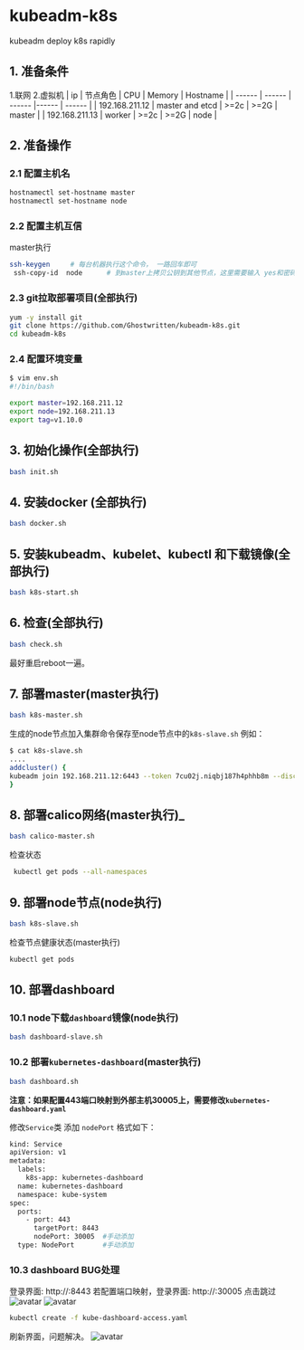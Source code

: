 # kubeadm-k8s
kubeadm deploy k8s  rapidly

## 1. 准备条件
1.联网
2.虚拟机
| ip | 节点角色 | CPU | Memory | Hostname |
| ------ | ------ | ------ |------ | ------ |
| 192.168.211.12 | master and etcd | >=2c | >=2G | master |
| 192.168.211.13 | worker | >=2c | >=2G | node |


## 2. 准备操作
### 2.1 配置主机名
```bash
hostnamectl set-hostname master 
hostnamectl set-hostname node
```

### 2.2 配置主机互信

master执行
```bash
ssh-keygen     # 每台机器执行这个命令， 一路回车即可 
 ssh-copy-id  node      # 到master上拷贝公钥到其他节点，这里需要输入 yes和密码
```

### 2.3 git拉取部署项目(全部执行)
```bash
yum -y install git
git clone https://github.com/Ghostwritten/kubeadm-k8s.git
cd kubeadm-k8s
```

### 2.4 配置环境变量
```bash
$ vim env.sh
#!/bin/bash

export master=192.168.211.12
export node=192.168.211.13
export tag=v1.10.0
```

## 3. 初始化操作(全部执行)
```bash
bash init.sh
```


## 4. 安装docker (全部执行)
```bash
bash docker.sh
```

## 5. 安装kubeadm、kubelet、kubectl 和下载镜像(全部执行)
```bash
bash k8s-start.sh
```
## 6. 检查(全部执行)
```bash
bash check.sh
```
最好重启reboot一遍。

## 7. 部署master(master执行)
```bash
bash k8s-master.sh
```
生成的node节点加入集群命令保存至node节点中的`k8s-slave.sh`
例如：
```bash
$ cat k8s-slave.sh
....
addcluster() {
kubeadm join 192.168.211.12:6443 --token 7cu02j.niqbj187h4phhb8m --discovery-token-ca-cert-hash sha256:4fea6dcf0518246b4267b3cb31866ce9023f83ff11a052a834f38b73f885f5cf
}
```
## 8. 部署calico网络(master执行)_
```bash
bash calico-master.sh
```
检查状态
```bash
 kubectl get pods --all-namespaces
```

## 9. 部署node节点(node执行)
```bash
bash k8s-slave.sh
```
检查节点健康状态(master执行)
```bash
kubectl get pods
```

## 10. 部署dashboard

### 10.1 node下载`dashboard`镜像(node执行)
```bash
bash dashboard-slave.sh
```

### 10.2 部署`kubernetes-dashboard`(master执行)
```bash
bash dashboard.sh
```
**注意：如果配置443端口映射到外部主机30005上，需要修改`kubernetes-dashboard.yaml`**

修改`Service`类 添加 `nodePort`
格式如下：
```bash
kind: Service
apiVersion: v1
metadata:
  labels:
    k8s-app: kubernetes-dashboard
  name: kubernetes-dashboard
  namespace: kube-system
spec:
  ports:
    - port: 443
      targetPort: 8443 
      nodePort: 30005  #手动添加
  type: NodePort       #手动添加
```
### 10.3 dashboard BUG处理
登录界面: http://<dashboard-ip>:8443
若配置端口映射，登录界面: http://<dashboard-ip>:30005
点击跳过
![avatar](https://img-blog.csdnimg.cn/20200419233923963.png?x-oss-process=image/watermark,type_ZmFuZ3poZW5naGVpdGk,shadow_10,text_aHR0cHM6Ly9ibG9nLmNzZG4ubmV0L3hpeGloYWhhbGVsZWhlaGU=,size_16,color_FFFFFF,t_70)
![avatar](https://img-blog.csdnimg.cn/20200419233941483.png?x-oss-process=image/watermark,type_ZmFuZ3poZW5naGVpdGk,shadow_10,text_aHR0cHM6Ly9ibG9nLmNzZG4ubmV0L3hpeGloYWhhbGVsZWhlaGU=,size_16,color_FFFFFF,t_70)

```bash
kubectl create -f kube-dashboard-access.yaml
```
刷新界面，问题解决。
![avatar](https://img-blog.csdnimg.cn/20200419234058939.png?x-oss-process=image/watermark,type_ZmFuZ3poZW5naGVpdGk,shadow_10,text_aHR0cHM6Ly9ibG9nLmNzZG4ubmV0L3hpeGloYWhhbGVsZWhlaGU=,size_16,color_FFFFFF,t_70)

